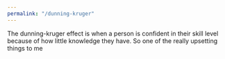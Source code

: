 ```yaml
---
permalink: "/dunning-kruger"
---
```


The dunning-kruger effect is when a person is confident in their skill level because of how little knowledge they have. So one of the really upsetting things to me